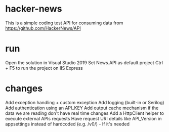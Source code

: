 # hacker-news
This is a simple coding test API for consuming data from https://github.com/HackerNews/API


# run

Open the solution in Visual Studio 2019 
Set News.API as default project
Ctrl + F5 to run the project on IIS Express

# changes

Add exception handling + custom exception
Add logging (built-in or Serilog)
Add authentication using an API_KEY
Add output cache mechanism if the data we are reading don't have real time changes
Add a HttpClient helper to execute external APIs requests
Have request URI details like API_Version in appsettings instead of hardcoded (e.g. /v0/) - If it's needed


